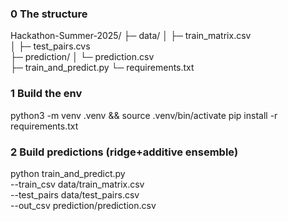 ### 0 The structure
Hackathon-Summer-2025/
├─ data/
│  ├─ train_matrix.csv        
│  ├─ test_pairs.cvs           
├─ prediction/
│  └─ prediction.csv           
├─ train_and_predict.py
└─ requirements.txt

### 1 Build the env
python3 -m venv .venv && source .venv/bin/activate
pip install -r requirements.txt

### 2 Build predictions (ridge+additive ensemble)
python train_and_predict.py \
  --train_csv data/train_matrix.csv \
  --test_pairs data/test_pairs.csv \
  --out_csv prediction/prediction.csv
